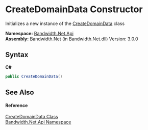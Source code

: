 ﻿# CreateDomainData Constructor 
 

Initializes a new instance of the <a href ="T_Bandwidth_Net_Api_CreateDomainData.md">CreateDomainData</a> class

**Namespace:**&nbsp;<a href ="N_Bandwidth_Net_Api.md">Bandwidth.Net.Api</a><br />**Assembly:**&nbsp;Bandwidth.Net (in Bandwidth.Net.dll) Version: 3.0.0

## Syntax

**C#**<br />
``` C#
public CreateDomainData()
```


## See Also


#### Reference
<a href ="T_Bandwidth_Net_Api_CreateDomainData.md">CreateDomainData Class</a><br /><a href ="N_Bandwidth_Net_Api.md">Bandwidth.Net.Api Namespace</a><br />